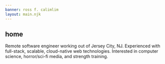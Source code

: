 ```yaml
---
banner: ross f. calimlim
layout: main.njk
---
```


## home

Remote software engineer working out of Jersey City, NJ. Experienced with full-stack, scalable, cloud-native web technologies. Interested in computer science, horror/sci-fi media, and strength training.
